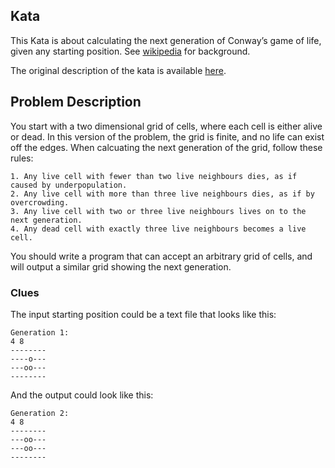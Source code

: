 ## Kata

This Kata is about calculating the next generation of Conway’s game of life, given any starting position. See [wikipedia](http://en.wikipedia.org/wiki/Conway%27s_Game_of_Life) for background.

The original description of the kata is available [here](http://codingdojo.org/kata/GameOfLife/).

## Problem Description

You start with a two dimensional grid of cells, where each cell is either alive or dead. In this version of the problem, the grid is finite, and no life can exist off the edges. When calcuating the next generation of the grid, follow these rules:
```
1. Any live cell with fewer than two live neighbours dies, as if caused by underpopulation.
2. Any live cell with more than three live neighbours dies, as if by overcrowding.
3. Any live cell with two or three live neighbours lives on to the next generation.
4. Any dead cell with exactly three live neighbours becomes a live cell.
```
You should write a program that can accept an arbitrary grid of cells, and will output a similar grid showing the next generation.

### Clues

The input starting position could be a text file that looks like this:
```
Generation 1:
4 8
--------
----o---
---oo---
--------
```
And the output could look like this:

```
Generation 2:
4 8
--------
---oo---
---oo---
--------
```
